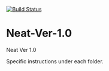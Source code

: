 [![Build Status](http://54.161.87.76:8080/job/neat-backend/badge/icon)](http://54.161.87.76:8080/job/neat-backend/)

# Neat-Ver-1.0
Neat Ver 1.0

Specific instructions under each folder.
